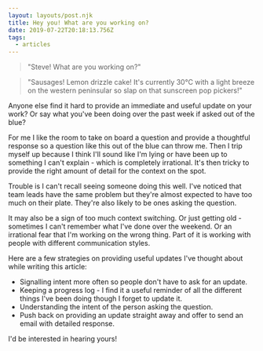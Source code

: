 ```yaml
---
layout: layouts/post.njk
title: Hey you! What are you working on?
date: 2019-07-22T20:18:13.756Z
tags:
  - articles
---
```

> "Steve! What are you working on?" 

> "Sausages! Lemon drizzle cake! It's currently 30°C with a light breeze on the western peninsular so slap on that sunscreen pop pickers!" 

Anyone else find it hard to provide an immediate and useful update on your work? Or say what you've been doing over the past week if asked out of the blue?

For me I like the room to take on board a question and provide a thoughtful response so a question like this out of the blue can throw me. Then I trip myself up because I think I'll sound like I'm lying or have been up to something I can't explain - which is completely irrational. It's then tricky to provide the right amount of detail for the context on the spot.

Trouble is I can't recall seeing someone doing this well. I've noticed that team leads have the same problem but they're almost expected to have too much on their plate. They're also likely to be ones asking the question.

It may also be a sign of too much context switching. Or just getting old - sometimes I can't remember what I've done over the weekend. Or an irrational fear that I'm working on the wrong thing. Part of it is working with people with different communication styles.

Here are a few strategies on providing useful updates I've thought about while writing this article:

* Signalling intent more often so people don't have to ask for an update.
* Keeping a progress log - I find it a useful reminder of all the different things I've been doing though I forget to update it.
* Understanding the intent of the person asking the question.
* Push back on providing an update straight away and offer to send an email with detailed response.

I'd be interested in hearing yours!


